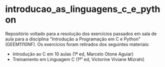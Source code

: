 # introducao_as_linguagens_c_e_python

Repositório voltado para a resolução dos exercícios passados em sala de aula para a disciplina "Introdução a Programação em C e Python" (GEEM1110NF). Os exercícios foram retirados dos seguintes materiais:

- Introdução ao C em 10 aulas (1ª ed, Marcelo Otone Aguiar)
- Treinamento em Linguagem C (1ª¹ ed, Victorine Viviane Mizrahi)